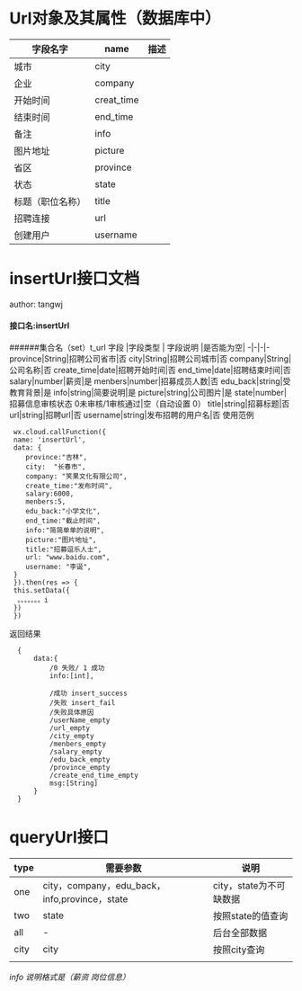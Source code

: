# Url对象及其属性（数据库中）
|字段名字|name|描述|
|--|--|--|
|城市|city||
|企业|company||
|开始时间|creat_time||
|结束时间|end_time||
|备注|info||
|图片地址|picture||
|省区|province||
|状态|state||
|标题（职位名称）|title||
|招聘连接|url||
|创建用户|username||

# insertUrl接口文档

author: tangwj 

#### 接口名:insertUrl    
######集合名（set）t_url
字段 |字段类型  | 字段说明  |是否能为空|
-|-|-|-
province|String|招聘公司省市|否
 city|String|招聘公司城市|否
 company|String|公司名称|否
create_time|date|招聘开始时间|否
 end_time|date|招聘结束时间|否
 salary|number|薪资|是
 menbers|number|招募成员人数|否
 edu_back|string|受教育背景|是
 info|string|简要说明|是
 picture|string|公司图片|是
 state|number|招募信息审核状态 0未审核/1审核通过|空（自动设置 0）
 title|string|招募标题|否
 url|string|招聘url|否
 username|string|发布招聘的用户名|否
使用范例
```
 wx.cloud.callFunction({
 name: 'insertUrl',
 data: {
    province:"吉林",
    city:  "长春市",
    company: "笑果文化有限公司",
    create_time:"发布时间",
    salary:6000,
    menbers:5,
    edu_back:"小学文化",
    end_time:"截止时间",
    info:"简简单单的说明",
    picture:"图片地址",
    title:"招募逗乐人士",
    url: "www.baidu.com",
    username: "李诞", 
 }
 }).then(res => {
 this.setData({
  。。。。。。。i
 })
 })

```
返回结果
```
  {
      data:{
          /0 失败/ 1 成功
          info:[int],  
          
          /成功 insert_success
          /失败 insert_fail
          /失败具体原因
          /userName_empty
          /url_empty
          /city_empty
          /menbers_empty
          /salary_empty
          /edu_back_empty
          /province_empty
          /create_end_time_empty
          msg:[String]  
      }
  }
```


# queryUrl接口

|type|需要参数|说明|
|--|--|--|
|one|city，company，edu_back，info,province，state|city，state为不可缺数据|
|two|state|按照state的值查询|
|all|-|后台全部数据|
|city|city|按照city查询|
||||
*info 说明格式是（薪资 岗位信息）*
